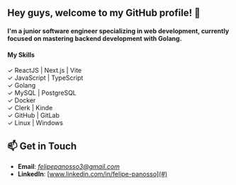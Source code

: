 ## Hey guys, welcome to my GitHub profile! 👋  
#### I'm a junior software engineer specializing in web development, currently focused on mastering backend development with Golang.  

#### My Skills  

✓ ReactJS | Next.js | Vite  
✓ JavaScript | TypeScript  
✓ Golang  
✓ MySQL | PostgreSQL  
✓ Docker  
✓ Clerk | Kinde  
✓ GitHub | GitLab  
✓ Linux | Windows  

## 📫 Get in Touch  
- **Email**: *felipepanosso3@gmail.com*  
- **LinkedIn**: [www.linkedin.com/in/felipe-panosso](#)
